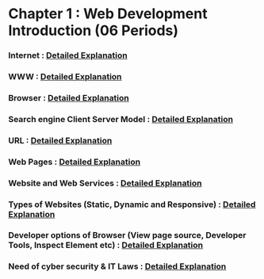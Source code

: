 # Chapter 1 : Web Development Introduction (06 Periods)

### Internet : [Detailed Explanation]()

### WWW : [Detailed Explanation]()

### Browser : [Detailed Explanation]()

### Search engine Client Server Model : [Detailed Explanation]()

### URL : [Detailed Explanation]()

### Web Pages : [Detailed Explanation]()

### Website and Web Services : [Detailed Explanation]()

### Types of Websites (Static, Dynamic and Responsive) : [Detailed Explanation]()

### Developer options of Browser (View page source, Developer Tools, Inspect Element etc) : [Detailed Explanation]()

### Need of cyber security & IT Laws : [Detailed Explanation]()
